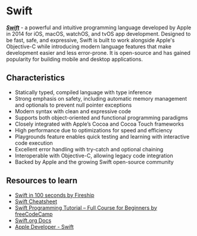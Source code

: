 # Swift

***[Swift](https://en.wikipedia.org/wiki/Swift_(programming_language))*** - a powerful and intuitive programming language developed by Apple in 2014 for iOS, macOS, watchOS, and tvOS app development. Designed to be fast, safe, and expressive, Swift is built to work alongside Apple's Objective-C while introducing modern language features that make development easier and less error-prone. It is open-source and has gained popularity for building mobile and desktop applications.

## Characteristics
- Statically typed, compiled language with type inference
- Strong emphasis on safety, including automatic memory management and optionals to prevent null pointer exceptions
- Modern syntax with clean and expressive code
- Supports both object-oriented and functional programming paradigms
- Closely integrated with Apple’s Cocoa and Cocoa Touch frameworks
- High performance due to optimizations for speed and efficiency
- Playgrounds feature enables quick testing and learning with interactive code execution
- Excellent error handling with try-catch and optional chaining
- Interoperable with Objective-C, allowing legacy code integration
- Backed by Apple and the growing Swift open-source community

## Resources to learn
- [Swift in 100 seconds by Fireship](https://www.youtube.com/watch?v=nAchMctX4YA)
- [Swift Cheatsheet](https://koenig-media.raywenderlich.com/uploads/2020/12/RW-Swift-5.1-Cheatsheet-1.0.pdf)
- [Swift Programming Tutorial – Full Course for Beginners by freeCodeCamp](https://www.youtube.com/watch?v=8Xg7E9shq0U)
- [Swift.org Docs](https://www.swift.org/documentation/)
- [Apple Developer - Swift](https://developer.apple.com/swift/)